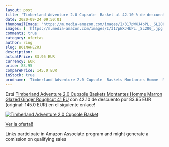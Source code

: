 ```yaml
---
layout: post
title: 'Timberland Adventure 2.0 Cupsole  Basket al 42.10 % de descuento'
date: 2020-09-24 09:50:01
thumbnailImage: 'https://m.media-amazon.com/images/I/317pWXJ4bPL._SL200_.jpg'
images: [ 'https://m.media-amazon.com/images/I/317pWXJ4bPL._SL200_.jpg' ]
comments: true
category: ofertas
author: ring
slug: B01NAHE2RJ
description:
actualPrice: 83.95 EUR
currency: EUR
price: 83.95
comparePrice: 145.0 EUR
inStock: true
prodname: 'Timberland Adventure 2.0 Cupsole  Baskets Montantes Homme  Marron  Glazed Ginger Roughcut   41 EU'
---
```


Está [Timberland Adventure 2.0 Cupsole  Baskets Montantes Homme  Marron  Glazed Ginger Roughcut   41 EU](https://www.amazon.fr/dp/B01NAHE2RJ/?tag=tolees0d-21) con 42.10 de descuento por 83.95 EUR (original: 145.0 EUR) en el siguiente enlace!

[![Timberland Adventure 2.0 Cupsole  Basket](https://m.media-amazon.com/images/I/317pWXJ4bPL._SL200_.jpg)](https://www.amazon.fr/dp/B01NAHE2RJ/?tag=tolees0d-21)

[Ver la oferta!!](https://www.amazon.fr/dp/B01NAHE2RJ/?tag=tolees0d-21)

Links participate in Amazon Associate program and might generate a comission on qualifying sales


